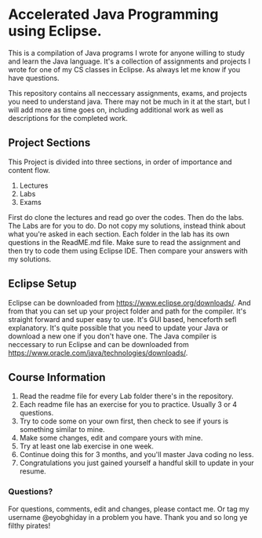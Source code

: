 # Accelerated Java Programming using Eclipse. 
This is a compilation of Java programs I wrote for anyone willing to study and learn the Java language. It's a collection of assignments and projects I wrote for one of my CS classes in Eclipse. As always let me know if you have questions.

This repository contains all neccessary assignments, exams, and projects you need to understand java. There may not be much in it at the start, but I will add more as time goes on, including additional work as well as descriptions for the completed work.

## Project Sections

This Project is divided into three sections, in order of importance and content flow. 
1. Lectures
2. Labs
3. Exams

First do clone the lectures and read go over the codes. Then do the labs. The Labs are for you to do. Do not copy my solutions, instead think about what you're asked in each section. Each folder in the lab has its own questions in the ReadME.md file. Make sure to read the assignment and then try to code them using Eclipse IDE. Then compare your answers with my solutions.

## Eclipse Setup

Eclipse can be downloaded from https://www.eclipse.org/downloads/. And from that you can set up your project folder and path for the compiler. It's straight forward and super easy to use. It's GUI based, henceforth sefl explanatory. 
It's quite possible that you need to update your Java or download a new one if you don't have one. The Java compiler is neccessary to run Eclipse and can be downloaded from https://www.oracle.com/java/technologies/downloads/.
 
## Course Information

1. Read the readme file for every Lab folder there's in the repository. 
2. Each readme file has an exercise for you to practice. Usually 3 or 4 questions. 
3. Try to code some on your own first, then check to see if yours is something similar to mine. 
4. Make some changes, edit and compare yours with mine.
5. Try at least one lab exercise in one week. 
6. Continue doing this for 3 months, and you'll master Java coding no less. 
7. Congratulations you just gained yourself a handful skill to update in your resume.  

### Questions?

For questions, comments, edit and changes, please contact me. Or tag my username @eyobghiday in a problem you have.
Thank you and so long ye filthy pirates!
